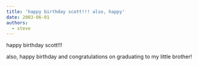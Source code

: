```yaml
---
title: 'happy birthday scott!!! also, happy'
date: 2003-06-01
authors:
  - steve
---
```


happy birthday scott!!!

also, happy birthday and congratulations on graduating to my little brother!
